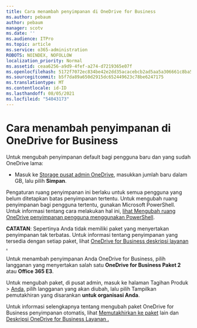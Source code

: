 ```yaml
---
title: Cara menambah penyimpanan di OneDrive for Business
ms.author: pebaum
author: pebaum
manager: scotv
ms.date: ''
ms.audience: ITPro
ms.topic: article
ms.service: o365-administration
ROBOTS: NOINDEX, NOFOLLOW
localization_priority: Normal
ms.assetid: ceaa6256-a9d9-4fef-a274-d7219365e07f
ms.openlocfilehash: 5172f7072ec834be42e2dd35acacebcb2ad5aa5a306661c8ba5ff6ed888f63f1
ms.sourcegitcommit: b5f7da89a650d2915dc652449623c78be6247175
ms.translationtype: MT
ms.contentlocale: id-ID
ms.lasthandoff: 08/05/2021
ms.locfileid: "54043173"
---
```

# <a name="how-to-increase-storage-in-onedrive-for-business"></a>Cara menambah penyimpanan di OneDrive for Business

Untuk mengubah penyimpanan default bagi pengguna baru dan yang sudah OneDrive lama:
  
- Masuk ke [Storage pusat admin OneDrive](https://admin.onedrive.com/?v=StorageSettings), masukkan jumlah baru dalam GB, lalu pilih **Simpan**.

Pengaturan ruang penyimpanan ini berlaku untuk semua pengguna yang belum ditetapkan batas penyimpanan tertentu. Untuk mengubah ruang penyimpanan bagi pengguna tertentu, gunakan Microsoft PowerShell. Untuk informasi tentang cara melakukan hal ini, [lihat Mengubah ruang OneDrive penyimpanan pengguna menggunakan PowerShell](https://docs.microsoft.com/onedrive/change-user-storage).

**CATATAN**: Sepertinya Anda tidak memiliki paket yang menyertakan penyimpanan tak terbatas. Untuk informasi tentang penyimpanan yang tersedia dengan setiap paket, lihat [OneDrive for Business deskripsi layanan .](https://docs.microsoft.com/office365/servicedescriptions/onedrive-for-business-service-description)
  
Untuk menambah penyimpanan Anda OneDrive for Business, pilih langganan yang menyertakan salah satu **OneDrive for Business Paket 2** atau **Office 365 E3**.
  
Untuk mengubah paket, di pusat admin, masuk ke halaman Tagihan Produk  \> [Anda,](https://go.microsoft.com/fwlink/p/?linkid=842054) pilih langganan yang akan diubah, lalu pilih Tampilkan pemutakhiran yang disarankan **untuk organisasi Anda**.
  
Untuk informasi selengkapnya tentang mengubah paket OneDrive for Business penyimpanan otomatis, lihat [Memutakhirkan ke paket](https://docs.microsoft.com/microsoft-365/commerce/subscriptions/upgrade-to-different-plan) lain dan [Deskripsi OneDrive for Business Layanan .](https://docs.microsoft.com/office365/servicedescriptions/onedrive-for-business-service-description)